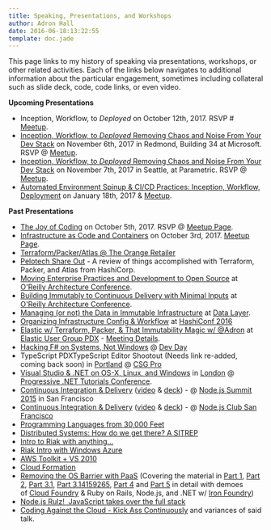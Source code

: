 ```yaml
---
title: Speaking, Presentations, and Workshops
author: Adron Hall
date: 2016-06-18:13:22:55
template: doc.jade
---
```

This page links to my history of speaking via presentations, workshops, or other related activities. Each of the links below navigates to additional information about the particular engagement, sometimes including collateral such as slide deck, code, code links, or even video.

**Upcoming Presentations**

* Inception, Workflow, to $Deployed$ on October 12th, 2017. RSVP # [Meetup](https://www.meetup.com/ssdevelopers/events/243669995/).
* [Inception, Workflow, to $Deployed$ Removing Chaos and Noise From Your Dev Stack](/talks/inception-workflow-deployed/) on November 6th, 2017 in Redmond, Building 34 at Microsoft. RSVP @ [Meetup](https://www.meetup.com/NET-Developers-Association-Eastside/events/242573024/).
* [Inception, Workflow, to $Deployed$ Removing Chaos and Noise From Your Dev Stack](/talks/inception-workflow-deployed/) on November 7th, 2017 in Seattle, at Parametric. RSVP @ [Meetup](https://www.meetup.com/NET-Developers-Association-Westside/events/242573016/).
* [Automated Environment Spinup & CI/CD Practices: Inception, Workflow, Deployment](/talks/cicd-in-30-minutes-or-less/) on January 18th, 2017 & [Meetup](https://www.meetup.com/CloudTalk/events/243522258/).

**Past Presentations**

* [The Joy of Coding](/talks/joy-of-coding/) on October 5th, 2017. RSVP @ [Meetup Page](https://www.meetup.com/WVSE-meetup/events/241117362/).
* [Infrastructure as Code and Containers](/talks/infrastructure-code-containers/) on October 3rd, 2017. [Meetup Page](https://www.meetup.com/mscloud/events/243273397/).
* [Terraform/Packer/Atlas @ The Orange Retailer](/talks/terraform-packer-atlas-at-big-orange)
* [Pelotech Share Out](https://www.meetup.com/Peloton-Technology-Share-Out/events/239488795/) - A review of things accomplished with Terraform, Packer, and Atlas from HashiCorp.
* [Moving Enterprise Practices and Development to Open Source](/talks/Moving-Enterprise-Practices-and-Development-to-Open-Source) at [O'Reilly Architecture Conference](http://conferences.oreilly.com/software-architecture/engineering-business-eu).
* [Building Immutably to Continuous Delivery with Minimal Inputs](/talks/Building-Immutably-Continuous-Delivery-Minimal-Inputs-London) at [O'Reilly Architecture Conference](http://conferences.oreilly.com/software-architecture/engineering-business-eu).
* [Managing (or not) the Data in Immutable Infrastructure](/talks/managing-or-not-the-data-in-immutable-infrastructure) at [Data Layer](https://datalayer.com/).
* [Organizing Infrastructure Config & Workflow](/talks/Organizing-Infrastructure-Config-and-Workflow/) at [HashiConf 2016](https://www.hashiconf.com/)
* [Elastic w/ Terraform, Packer, & That Immutability Magic w/ @Adron](/talks/elastic-with-terraform-packer-and-immutability-magic/) at [Elastic User Group PDX](http://www.meetup.com/The-Portland-ElasticSearch-Meetup-Group/) - [Meeting Details](http://www.meetup.com/The-Portland-Elasticsearch-Meetup-Group/events/228010912/).
* [Hacking F# on Systems, Not Windows](/talks/Hacking-Fsharp-Systems-Not-Windows) @ [Dev Day](http://devday.pl/)
* TypeScript PDXTypeScript Editor Shootout (Needs link re-added, coming back soon) in [Portland](https://www.google.com/maps/place/Portland,+OR/@45.5424364,-122.654422,11z/data=!3m1!4b1!4m2!3m1!1s0x54950b0b7da97427:0x1c36b9e6f6d18591) @ [CSG Pro](http://www.csgpro.com/)
* [Visual Studio &amp; .NET on OS-X, Linux, and Windows](http://compositecode.wordpress.com/speaking-presentations-workshops/visual-studio-net-on-os-x-linux-and-windows/) in [London](https://www.google.com/maps/place/London,+UK/@51.5286416,-0.1015987,11z/data=!3m1!4b1!4m2!3m1!1s0x47d8a00baf21de75:0x52963a5addd52a99) @ [Progressive .NET Tutorials Conference](https://skillsmatter.com/conferences/6859-progressive-dotnet-2015).
* [Continuous Integration &amp; Delivery](http://compositecode.wordpress.com/speaking-presentations-workshops/integrating-deployment-continuously/) ([video](http://nodesummit.com/media/day-zero-node-js-continuous-integration-to-delivery/) &amp; [deck](https://speakerdeck.com/adron/integration-and-delivery-continuously)) - @ [Node.js Summit 2015](http://nodesummit.com/) in San Francisco
* [Continuous Integration &amp; Delivery](http://compositecode.wordpress.com/speaking-presentations-workshops/integrating-deployment-continuously/) ([video](https://vimeo.com/119367013) &amp; [deck](https://speakerdeck.com/adron/integration-and-delivery-continuously)) - @ [Node.js Club San Francisco](http://www.meetup.com/Node-js-Serverside-Javascripters-Club-SF/)
* [Programming Languages from 30,000 Feet](http://compositecode.wordpress.com/coding-community/speaking-presentations-workshops/programming-languages-from-30000-feet/)
* [Distributed Systems: How do we get there? A SITREP](http://compositecode.wordpress.com/coding-community/speaking-presentations-workshops/sitrep/)
* [Intro to Riak with anything...](http://compositecode.wordpress.com/coding-community/speaking-presentations-workshops/riak-intro-with-anything-ya-want/)
* [Riak Intro with Windows Azure](http://compositecode.wordpress.com/coding-community/speaking-presentations-workshops/riak-windows-azure/)
* [AWS Toolkit + VS 2010](http://compositecode.wordpress.com/2011/10/25/aws-toolkit-vs-2010-awesome/)
* [Cloud Formation](http://compositecode.wordpress.com/coding-community/cloud-formation/)
* [Removing the OS Barrier with PaaS](http://compositecode.wordpress.com/coding-community/speaking-presentations-workshops/removing-the-operating-system-barrier-with-platform-as-a-service/) (Covering the material in [Part 1](http://blog.newrelic.com/2012/01/11/removing-the-operating-system-barrier-with-platform-as-a-service-paas-a-guest-post-from-adron-hall/), [Part 2](http://blog.newrelic.com/2012/01/26/removing-the-operating-system-barrier-with-platform-as-a-service-paas-part-2-a-guest-post-from-adron-hall/), [Part 3.1](http://blog.newrelic.com/2012/02/08/noops-appops-devops-more-removing-the-os-barrier-with-paas-part-3/), [Part 3.14159265](http://blog.newrelic.com/2012/02/17/node-js-asp-net-sinatra-rails-java-the-list-goes-on-removing-the-os-barrier-with-paas-part-3-14159265/), [Part 4](http://blog.newrelic.com/2012/02/23/cloud-foundry-architecture-removing-the-os-barrier-with-paas-part-4/) and [Part 5](http://blog.newrelic.com/2012/03/08/the-finale-of-removing-the-os-barrier-with-paas-part-5/) in detail with demoes of [Cloud Foundry](http://www.cloudfoundry.org/) &amp; Ruby on Rails, Node.js, and .NET w/ [Iron Foundry](http://www.ironfoundry.org/))
* [Node.js Rulz!  JavaScript takes over the full stack](http://compositecode.wordpress.com/coding-community/speaking-presentations-workshops/node-js-rulz/)
* [Coding Against the Cloud - Kick Ass Continuously](http://compositecode.wordpress.com/speaking-presentations-workshops/coding-against-the-cloud-kick-ass-continuously/) and variances of said talk.
